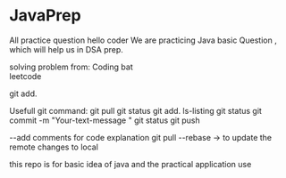 # JavaPrep
All practice question 
hello coder
We are practicing Java basic Question , which will help us in DSA prep.

solving problem from:
Coding bat  
leetcode

git add.

Usefull git command:
git pull
git status 
git add.
ls-listing 
git status
git commit -m "Your-text-message "
git status
git push



--add comments for code explanation
git pull --rebase -> to update the remote changes to local

this repo is for basic idea of java and the practical application use

